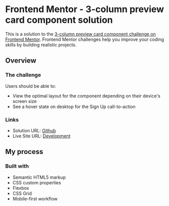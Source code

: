 # Frontend Mentor - 3-column preview card component solution

This is a solution to the [3-column preview card component challenge on Frontend Mentor](https://www.frontendmentor.io/challenges/3column-preview-card-component-pH92eAR2-). Frontend Mentor challenges help you improve your coding skills by building realistic projects.

## Overview

### The challenge

Users should be able to:

- View the optimal layout for the component depending on their device's screen size
- See a hover state on desktop for the Sign Up call-to-action

### Links

- Solution URL: [Github](https://github.com/kevencb/column-preview-card)
- Live Site URL: [Development](https://kevencb.github.io/column-preview-card/)

## My process

### Built with

- Semantic HTML5 markup
- CSS custom properties
- Flexbox
- CSS Grid
- Mobile-first workflow
